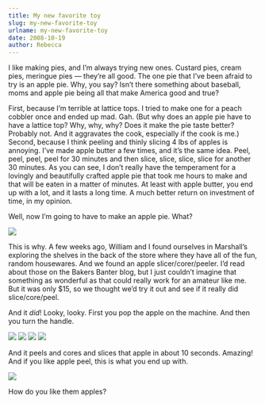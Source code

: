 ```yaml
---
title: My new favorite toy
slug: my-new-favorite-toy
urlname: my-new-favorite-toy
date: 2008-10-19
author: Rebecca
---
```

I like making pies, and I&#x02bc;m always trying new ones. Custard pies, cream
pies, meringue pies &mdash; they&#x02bc;re all good. The one pie that
I&#x02bc;ve been afraid to try is an apple pie. Why, you say? Isn&#x02bc;t there
something about baseball, moms and apple pie being all that make America good
and true?

First, because I&#x02bc;m terrible at lattice tops. I tried to make one for a
peach cobbler once and ended up mad. Gah. (But why does an apple pie have to
have a lattice top? Why, why, why? Does it make the pie taste better? Probably
not. And it aggravates the cook, especially if the cook is me.) Second, because
I think peeling and thinly slicing 4 lbs of apples is annoying. I&#x02bc;ve made
apple butter a few times, and it&#x02bc;s the same idea. Peel, peel, peel, peel
for 30 minutes and then slice, slice, slice, slice for another 30 minutes. As
you can see, I don&#x02bc;t really have the temperament for a lovingly and
beautifully crafted apple pie that took me hours to make and that will be eaten
in a matter of minutes. At least with apple butter, you end up with a lot, and
it lasts a long time. A much better return on investment of time, in my opinion.

Well, now I&#x02bc;m going to have to make an apple pie. What?

<img src="{static}/images/2008-10-03-apple-machine-01.jpg" class="img-fluid">

This is why. A few weeks ago, William and I found ourselves in Marshall&#x02bc;s
exploring the shelves in the back of the store where they have all of the fun,
random housewares. And we found an apple slicer/corer/peeler. I&#x02bc;d read
about those on the Bakers Banter blog, but I just couldn&#x02bc;t imagine that
something as wonderful as that could really work for an amateur like me. But it
was only $15, so we thought we&#x02bc;d try it out and see if it really did
slice/core/peel.

And it *did*! Looky, looky. First you pop the apple on the machine. And then you
turn the handle.

<img src="{static}/images/2008-10-03-apple-machine-02.jpg" class="img-fluid">

<img src="{static}/images/2008-10-03-apple-machine-03.jpg" class="img-fluid">

<img src="{static}/images/2008-10-03-apple-machine-04.jpg" class="img-fluid">

<img src="{static}/images/2008-10-03-apple-machine-05.jpg" class="img-fluid">

And it peels and cores and slices that apple in about 10 seconds. Amazing! And
if you like apple peel, this is what you end up with.

<img src="{static}/images/2008-10-03-apple-machine-06.jpg" class="img-fluid">

How do you like them apples?
